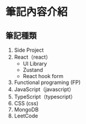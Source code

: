 # 筆記內容介紹

## 筆記種類

1. Side Project
2. React（react）
   - UI Library
   - Zustand
   - React hook form
3. Functional programing (FP)
4. JavaScript（javascript）
5. TypeScript（typescript）
6. CSS (css)
7. MongoDB
8. LeetCode
